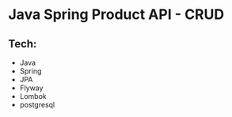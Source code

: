 # Java Spring Product API - CRUD

## Tech:
- Java 
- Spring 
- JPA
- Flyway
- Lombok
- postgresql
  
